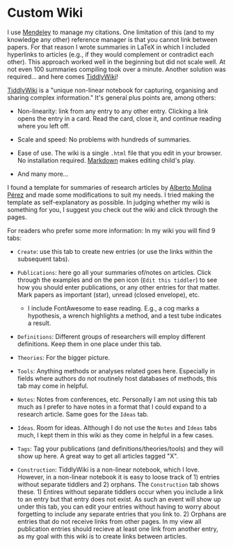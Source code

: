 # Custom Wiki

I use [Mendeley](https://www.mendeley.com) to manage my citations. One limitation of this (and to my knowledge any other) reference manager is that you cannot link between papers. For that reason I wrote summaries in LaTeX in which I included hyperlinks to articles (e.g., if they would complement or contradict each other). This approach worked well in the beginning but did not scale well. At not even 100 summaries compiling took over a minute. Another solution was required... and here comes [TiddlyWiki](https://tiddlywiki.com/)!


[TiddlyWiki](https://tiddlywiki.com/) is a "unique non-linear notebook for capturing, organising and sharing complex information." It's general plus points are, among others: 

- Non-linearity: link from any entry to any other entry. Clicking a link opens the entry in a card. Read the card, close it, and continue reading where you left off. 

- Scale and speed: No problems with hundreds of summaries. 

- Ease of use. The wiki is a single `.html` file that you edit in your browser. No installation required. [Markdown](https://tiddlywiki.com/plugins/tiddlywiki/markdown) makes editing child's play.

- And many more...

I found a template for summaries of research articles by [Alberto Molina Pérez](http://tesis.tiddlyspot.com) and made some modifications to suit my needs. I tried making the template as self-explanatory as possible. In judging whether my wiki is something for you, I suggest you check out the wiki and click through the pages. 

For readers who prefer some more information: In my wiki you will find 9 tabs: 

- `Create`: use this tab to create new entries (or use the links within the subsequent tabs). 

- `Publications`: here go all your summaries of/notes on articles. Click through the examples and on the pen icon (`Edit this tiddler`) to see how you should enter publications, or any other entries for that matter. Mark papers as important (star), unread (closed envelope), etc. 

	- I include FontAwesome to ease reading. E.g., a cog marks a hypothesis, a wrench highlights a method, and a test tube indicates a result. 

- `Definitions`: Different groups of researchers will employ different definitions. Keep them in one place under this tab. 

- `Theories`: For the bigger picture. 

- `Tools`: Anything methods or analyses related goes here. Especially in fields where authors do not routinely host databases of methods, this tab may come in helpful. 

- `Notes`: Notes from conferences, etc. Personally I am not using this tab much as I prefer to have notes in a format that I could expand to a research article. Same goes for the `Ideas` tab. 

- `Ideas`. Room for ideas. Although I do not use the `Notes` and `Ideas` tabs much, I kept them in this wiki as they come in helpful in a few cases.

- `Tags`: Tag your publications (and definitions/theories/tools) and they will show up here. A great way to get all articles tagged "X". 

- `Construction`: TiddlyWiki is a non-linear notebook, which I love. However, in a non-linear notebook it is easy to loose track of 1) entries without separate tiddlers and 2) orphans. The `Construction` tab shows these. 1) Entires without separate tiddlers occur when you include a link to an entry but that entry does not exist. As such an event will show up under this tab, you can edit your entries without having to worry about forgetting to include any separate entries that you link to. 2) Orphans are entries that do not receive links from other pages. In my view all publication entries should recieve at least one link from another entry, as my goal with this wiki is to create links between articles. 































